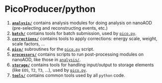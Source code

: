 # PicoProducer/python

1. [**`analysis/`**](analysis) contains analysis modules for doing analysis on nanoAOD (pre-selecting and reconstructing events, etc.)
2. [**`batch/`**](batch) contains tools for batch submission, used by [`pico.py`](../scripts/pico.py).
3. [**`corrections/`**](corrections) contains tools to apply corrections: energy scale, weight, scale factors, ...
4. [**`pico/`**](pico) subroutines for the [`pico.py`](../scripts/pico.py) script.
5. [**`processors/`**](processors) contains scripts to run post-processing modules on nanoAOD, like those in [`analysis/`](analysis).
6. [**`storage/`**](storage) contains tools for handling input/output to storage elements (like `EOS`, `T2`, `T3`, ...), used by [`pico.py`](../scripts/pico.py).
7. [**`tools/`**](tools) contains common tools used by all `python` code.
